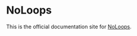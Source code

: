# NoLoops

This is the official documentation site for [NoLoops][noloops-github].

[noloops-github]: https://github.com/rucamzu/NoLoops